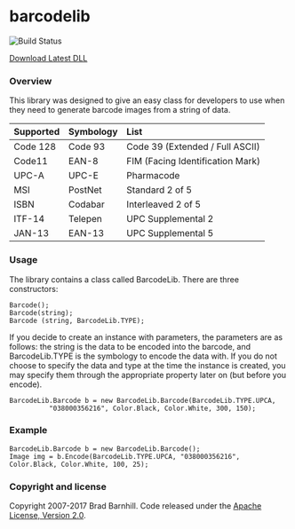 barcodelib
==========
![Build Status](http://server.bradbarnhill.com:9500/job/Barcode%20Library/badge/icon)

[Download Latest DLL](http://server.bradbarnhill.com:9500/job/Barcode%20Libraryb/ws/BarcodeLib/bin/Debug/BarcodeLib.dll)

### Overview ###
 
This library was designed to give an easy class for developers to use when they need to generate barcode images from a string of data.

|   Supported   |  Symbology    | List  |
| :------------- | :------------- | :-----|
| Code 128      | Code 93       | Code 39 (Extended / Full ASCII) |
| Code11        | EAN-8         | FIM (Facing Identification Mark) |
| UPC-A         | UPC-E         | Pharmacode   |
| MSI           | PostNet       | Standard 2 of 5 |
| ISBN          | Codabar       | Interleaved 2 of 5 |
| ITF-14        | Telepen       | UPC Supplemental 2 |
| JAN-13        | EAN-13        | UPC Supplemental 5 |

### Usage ###

The library contains a class called BarcodeLib. There are three constructors:
```
Barcode();
Barcode(string);
Barcode (string, BarcodeLib.TYPE);
```

If you decide to create an instance with parameters, the parameters are as follows: the string is the data to be encoded into the barcode, and BarcodeLib.TYPE is the symbology to encode the data with. If you do not choose to specify the data and type at the time the instance is created, you may specify them through the appropriate property later on (but before you encode).

```
BarcodeLib.Barcode b = new BarcodeLib.Barcode(BarcodeLib.TYPE.UPCA, 
          "038000356216", Color.Black, Color.White, 300, 150);
```
### Example ###
```
BarcodeLib.Barcode b = new BarcodeLib.Barcode();
Image img = b.Encode(BarcodeLib.TYPE.UPCA, "038000356216", Color.Black, Color.White, 100, 25);
```

### Copyright and license ###

Copyright 2007-2017 Brad Barnhill. Code released under the [Apache License, Version 2.0](https://github.com/bbarnhill/barcodelib/blob/master/LICENSE).
